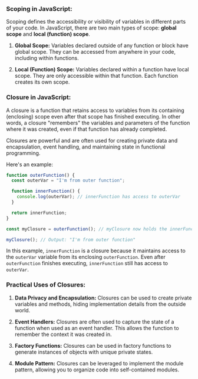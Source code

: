 ### Scoping in JavaScript:

Scoping defines the accessibility or visibility of variables in different parts of your code. In JavaScript, there are two main types of scope: **global scope** and **local (function) scope**.

1. **Global Scope:** Variables declared outside of any function or block have global scope. They can be accessed from anywhere in your code, including within functions.

2. **Local (Function) Scope:** Variables declared within a function have local scope. They are only accessible within that function. Each function creates its own scope.

### Closure in JavaScript:

A closure is a function that retains access to variables from its containing (enclosing) scope even after that scope has finished executing. In other words, a closure "remembers" the variables and parameters of the function where it was created, even if that function has already completed.

Closures are powerful and are often used for creating private data and encapsulation, event handling, and maintaining state in functional programming.

Here's an example:

```javascript
function outerFunction() {
  const outerVar = "I'm from outer function";

  function innerFunction() {
    console.log(outerVar); // innerFunction has access to outerVar
  }

  return innerFunction;
}

const myClosure = outerFunction(); // myClosure now holds the innerFunction

myClosure(); // Output: "I'm from outer function"
```

In this example, `innerFunction` is a closure because it maintains access to the `outerVar` variable from its enclosing `outerFunction`. Even after `outerFunction` finishes executing, `innerFunction` still has access to `outerVar`.

### Practical Uses of Closures:

1. **Data Privacy and Encapsulation:** Closures can be used to create private variables and methods, hiding implementation details from the outside world.

2. **Event Handlers:** Closures are often used to capture the state of a function when used as an event handler. This allows the function to remember the context it was created in.

3. **Factory Functions:** Closures can be used in factory functions to generate instances of objects with unique private states.

4. **Module Pattern:** Closures can be leveraged to implement the module pattern, allowing you to organize code into self-contained modules.
